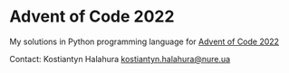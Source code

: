 # Advent of Code 2022
My solutions in Python programming language for [Advent of Code 2022](https://adventofcode.com/)

Contact: Kostiantyn Halahura kostiantyn.halahura@nure.ua